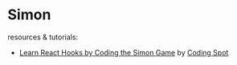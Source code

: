 # Simon

resources & tutorials:

- [Learn React Hooks by Coding the Simon Game](https://www.youtube.com/watch?v=QoA_qDW5FyQ) by [Coding Spot](https://www.youtube.com/@codingspot)
